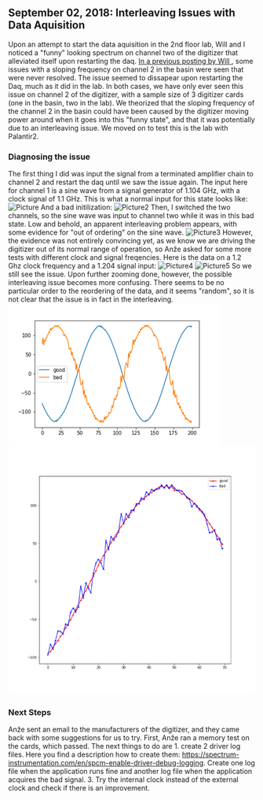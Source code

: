 ## September 02, 2018: Interleaving Issues with Data Aquisition 
Upon an attempt to start the data aquisition in the 2nd floor lab, Will and I noticed a "funny" looking spectrum on channel two of the digitizer that alleviated itself upon restarting the daq. [In a previous posting by Will ](../20180708_Chan2_High_Frew/index.md), some issues with a sloping frequency on channel 2 in the basin were seen that were never resolved. The issue seemed to dissapear upon restarting the Daq, much as it did in the lab. In both cases, we have only ever seen this issue on channel 2 of the digitizer, with a sample size of 3 digitizer cards (one in the basin, two in the lab). We theorized that the sloping frequency of the channel 2 in the basin could have been caused by the digitizer moving power around when it goes into this "funny state", and that it was potentially due to an interleaving issue. We moved on to test this is the lab with Palantir2.
    
### Diagnosing the issue 
The first thing I did was input the signal from a terminated amplifier chain to channel 2 and restart the daq until we saw the issue again. The input here for channel 1 is a sine wave from a signal generator of 1.104 GHz, with a clock signal of 1.1 GHz. 
This is what a normal input for this state looks like:
![Picture](good.png)
And a bad initilization:
![Picture2](badstate.png)
Then, I switched the two channels, so the sine wave was input to channel two while it was in this bad state. Low and behold, an apparent interleaving problem appears, with some evidence for "out of ordering" on the sine wave. 
![Picture3](badstatesine.png)
However, the evidence was not entirely convincing yet, as we know we are driving the digitizer out of its normal range of operation, so Anže asked for some more tests with different clock and signal freqencies. 
Here is the data on a 1.2 Ghz clock frequency and a 1.204 signal input:
![Picture4](goodwave1_2.png)
![Picture5](badstate1_2.png)
So we still see the issue. Upon further zooming done, however, the possible interleaving issue becomes more confusing. There seems to be no particular order to the reordering of the data, and it seems "random", so it is not clear that the issue is in fact in the interleaving.
![Picture6](plt1.png)
![Picture7](plt2.png)

### Next Steps
Anže sent an email to the manufacturers of the digitizer, and they came back with some suggestions for us to try. First, Anže ran a memory test on the cards, which passed. The next things to do are 1. create 2 driver log files. Here you find a description how to create them: https://spectrum-instrumentation.com/en/spcm-enable-driver-debug-logging. Create one log file when the application runs fine and another log file when the application acquires the bad signal. 3. Try the internal clock instead of the external clock and check if there is an improvement.

